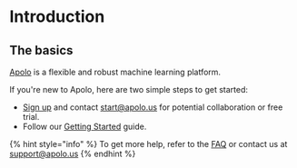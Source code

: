 # Introduction

## The basics

[Apolo](https://apolo.us) is a flexible and robust machine learning platform.

If you're new to Apolo, here are two simple steps to get started:

* [Sign up](https://console.apolo.us) and contact [start@apolo.us](mailto:start@apolo.us) for potential collaboration or free trial.
* Follow our [Getting Started](first-steps/getting-started.md) guide.

{% hint style="info" %}
To get more help, refer to the [FAQ](core/faq.md) or contact us at [support@apolo.us](mailto:support@apolo.us)
{% endhint %}
